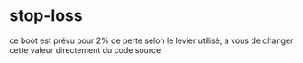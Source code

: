 # stop-loss
ce boot est prévu pour 2% de perte selon le levier utilisé, a vous de changer cette valeur directement du code source  
